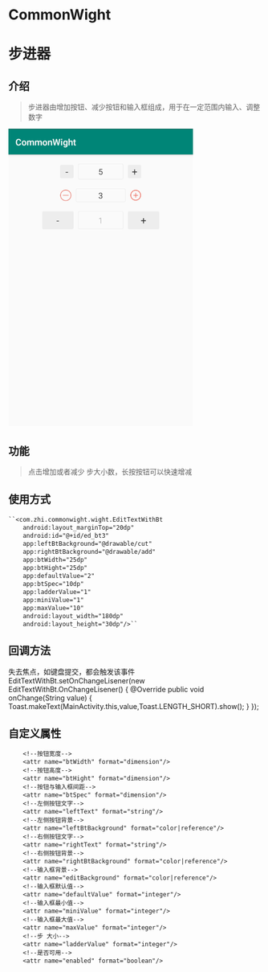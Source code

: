 # CommonWight
# 步进器

## 介绍
> 步进器由增加按钮、减少按钮和输入框组成，用于在一定范围内输入、调整数字

![image](https://github.com/zhijinjin/CommonWight/blob/master/imgs/200828154938.png)
## 功能
> 点击增加或者减少 步大小数，长按按钮可以快速增减
## 使用方式
    ``<com.zhi.commonwight.wight.EditTextWithBt
        android:layout_marginTop="20dp"
        android:id="@+id/ed_bt3"
        app:leftBtBackground="@drawable/cut"
        app:rightBtBackground="@drawable/add"
        app:btWidth="25dp"
        app:btHight="25dp"
        app:defaultValue="2"
        app:btSpec="10dp"
        app:ladderValue="1"
        app:miniValue="1"
        app:maxValue="10"
        android:layout_width="180dp"
        android:layout_height="30dp"/>``
## 回调方法
失去焦点，如键盘提交，都会触发该事件
EditTextWithBt.setOnChangeLisener(new EditTextWithBt.OnChangeLisener() {
            @Override
            public void onChange(String value) {
                Toast.makeText(MainActivity.this,value,Toast.LENGTH_SHORT).show();
            }
        });
## 自定义属性
        <!--按钮宽度-->
        <attr name="btWidth" format="dimension"/>
        <!--按钮高度-->
        <attr name="btHight" format="dimension"/>
        <!--按钮与输入框间距-->
        <attr name="btSpec" format="dimension"/>
        <!--左侧按钮文字-->
        <attr name="leftText" format="string"/>
        <!--左侧按钮背景-->
        <attr name="leftBtBackground" format="color|reference"/>
        <!--右侧按钮文字-->
        <attr name="rightText" format="string"/>
        <!--右侧按钮背景-->
        <attr name="rightBtBackground" format="color|reference"/>
        <!--输入框背景-->
        <attr name="editBackground" format="color|reference"/>
        <!--输入框默认值-->
        <attr name="defaultValue" format="integer"/>
        <!--输入框最小值-->
        <attr name="miniValue" format="integer"/>
        <!--输入框最大值-->
        <attr name="maxValue" format="integer"/>
        <!--步 大小-->
        <attr name="ladderValue" format="integer"/>
        <!--是否可用-->
        <attr name="enabled" format="boolean"/>

